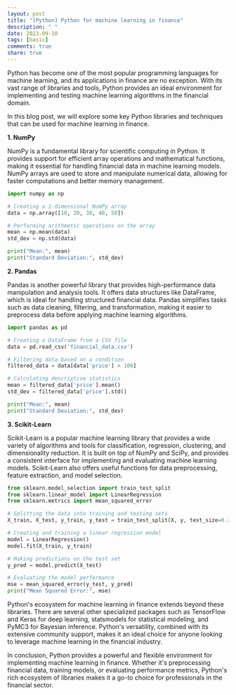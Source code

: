 ```yaml
---
layout: post
title: "[Python] Python for machine learning in finance"
description: " "
date: 2023-09-10
tags: [basic]
comments: true
share: true
---
```


Python has become one of the most popular programming languages for machine learning, and its applications in finance are no exception. With its vast range of libraries and tools, Python provides an ideal environment for implementing and testing machine learning algorithms in the financial domain.

In this blog post, we will explore some key Python libraries and techniques that can be used for machine learning in finance.

**1. NumPy**

NumPy is a fundamental library for scientific computing in Python. It provides support for efficient array operations and mathematical functions, making it essential for handling financial data in machine learning models. NumPy arrays are used to store and manipulate numerical data, allowing for faster computations and better memory management.

```python
import numpy as np

# Creating a 1-dimensional NumPy array
data = np.array([10, 20, 30, 40, 50])

# Performing arithmetic operations on the array
mean = np.mean(data)
std_dev = np.std(data)

print("Mean:", mean)
print("Standard Deviation:", std_dev)
```

**2. Pandas**

Pandas is another powerful library that provides high-performance data manipulation and analysis tools. It offers data structures like DataFrame, which is ideal for handling structured financial data. Pandas simplifies tasks such as data cleaning, filtering, and transformation, making it easier to preprocess data before applying machine learning algorithms.

```python
import pandas as pd

# Creating a DataFrame from a CSV file
data = pd.read_csv('financial_data.csv')

# Filtering data based on a condition
filtered_data = data[data['price'] > 100]

# Calculating descriptive statistics
mean = filtered_data['price'].mean()
std_dev = filtered_data['price'].std()

print("Mean:", mean)
print("Standard Deviation:", std_dev)
```

**3. Scikit-Learn**

Scikit-Learn is a popular machine learning library that provides a wide variety of algorithms and tools for classification, regression, clustering, and dimensionality reduction. It is built on top of NumPy and SciPy, and provides a consistent interface for implementing and evaluating machine learning models. Scikit-Learn also offers useful functions for data preprocessing, feature extraction, and model selection.

```python
from sklearn.model_selection import train_test_split
from sklearn.linear_model import LinearRegression
from sklearn.metrics import mean_squared_error

# Splitting the data into training and testing sets
X_train, X_test, y_train, y_test = train_test_split(X, y, test_size=0.2)

# Creating and training a linear regression model
model = LinearRegression()
model.fit(X_train, y_train)

# Making predictions on the test set
y_pred = model.predict(X_test)

# Evaluating the model performance
mse = mean_squared_error(y_test, y_pred)
print("Mean Squared Error:", mse)
```

Python's ecosystem for machine learning in finance extends beyond these libraries. There are several other specialized packages such as TensorFlow and Keras for deep learning, statsmodels for statistical modeling, and PyMC3 for Bayesian inference. Python's versatility, combined with its extensive community support, makes it an ideal choice for anyone looking to leverage machine learning in the financial industry.

In conclusion, Python provides a powerful and flexible environment for implementing machine learning in finance. Whether it's preprocessing financial data, training models, or evaluating performance metrics, Python's rich ecosystem of libraries makes it a go-to choice for professionals in the financial sector.
